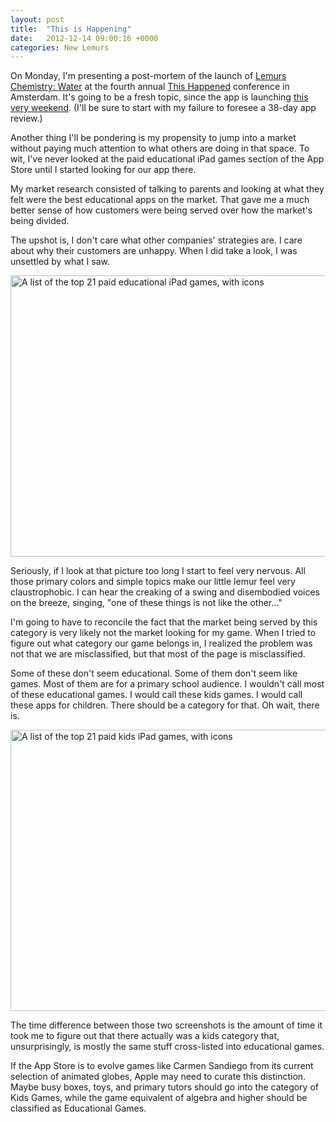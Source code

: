 ```yaml
---
layout: post
title:  "This is Happening"
date:   2012-12-14 09:00:16 +0000
categories: New Lemurs
---
```



On Monday, I'm presenting a post-mortem of the launch of <a href="http://le.mu.rs/chemistry">Lemurs Chemistry: Water</a> at the fourth annual <a href="http://www.thishappened.org/events/amsterdam-4">This Happened</a> conference in Amsterdam. It's going to be a fresh topic, since the app is launching <a href="http://lemurs.pressdoc.com/35675-lemurs-chemistry-water-debuts-for-ipad">this very weekend</a>. (I'll be sure to start with my failure to foresee a 38-day app review.)



Another thing I'll be pondering is my propensity to jump into a market without paying much attention to what others are doing in that space. To wit, I've never looked at the paid educational iPad games section of the App Store until I started looking for our app there.



My market research consisted of talking to parents and looking at what they felt were the best educational apps on the market. That gave me a much better sense of how customers were being served over how the market's being divided. 



The upshot is, I don't care what other companies' strategies are. I care about why their customers are unhappy. When I did take a look, I was unsettled by what I saw.



<img style="display:block; margin-left:auto; margin-right:auto;" src="http://mur.mu.rs/wp-content/uploads/2012/12/TopEduGames.png" alt="A list of the top 21 paid educational iPad games, with icons" title="TopEduGames.PNG" border="0" width="600" height="450" />



Seriously, if I look at that picture too long I start to feel very nervous. All those primary colors and simple topics make our little lemur feel very claustrophobic. I can hear the creaking of a swing and disembodied voices on the breeze, singing, "one of these things is not like the other…"



I'm going to have to reconcile the fact that the market being served by this category is very likely not the market looking for my game. When I tried to figure out what category our game belongs in, I realized the problem was not that we are misclassified, but that most of the page is misclassified.



Some of these don't seem educational. Some of them don't seem like games. Most of them are for a primary school audience. I wouldn't call most of these educational games. I would call these kids games. I would call these apps for children. There should be a category for that. Oh wait, there is.



<img style="display:block; margin-left:auto; margin-right:auto;" src="http://mur.mu.rs/wp-content/uploads/2012/12/TopKidGames.png" alt="A list of the top 21 paid kids iPad games, with icons" title="TopKidGames.PNG" border="0" width="600" height="450" />



The time difference between those two screenshots is the amount of time it took me to figure out that there actually was a kids category that, unsurprisingly, is mostly the same stuff cross-listed into educational games.



If the App Store is to evolve games like Carmen Sandiego from its current selection of animated globes, Apple may need to curate this distinction. Maybe busy boxes, toys, and primary tutors should go into the category of Kids Games, while the game equivalent of algebra and higher should be classified as Educational Games.


